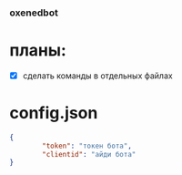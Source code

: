 ### oxenedbot

# планы:
- [x] сделать команды в отдельных файлах

# config.json
```json
{
        "token": "токен бота",
        "clientid": "айди бота"
}
```
